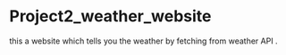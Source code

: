 # Project2_weather_website
this a website which tells you the weather by fetching from weather API .
